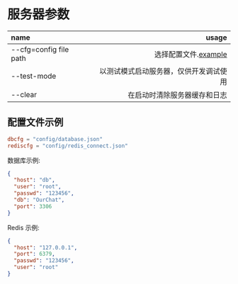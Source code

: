# 服务器参数

| name                   |                                  usage |
| :--------------------- | -------------------------------------: |
| --cfg=config file path |  选择配置文件.[example](#配置文件示例) |
| --test-mode            | 以测试模式启动服务器，仅供开发调试使用 |
| --clear                |           在启动时清除服务器缓存和日志 |

## 配置文件示例

```toml
dbcfg = "config/database.json"
rediscfg = "config/redis_connect.json"
```

数据库示例:

```json
{
  "host": "db",
  "user": "root",
  "passwd": "123456",
  "db": "OurChat",
  "port": 3306
}
```

Redis 示例:

```json
{
  "host": "127.0.0.1",
  "port": 6379,
  "passwd": "123456",
  "user": "root"
}
```
